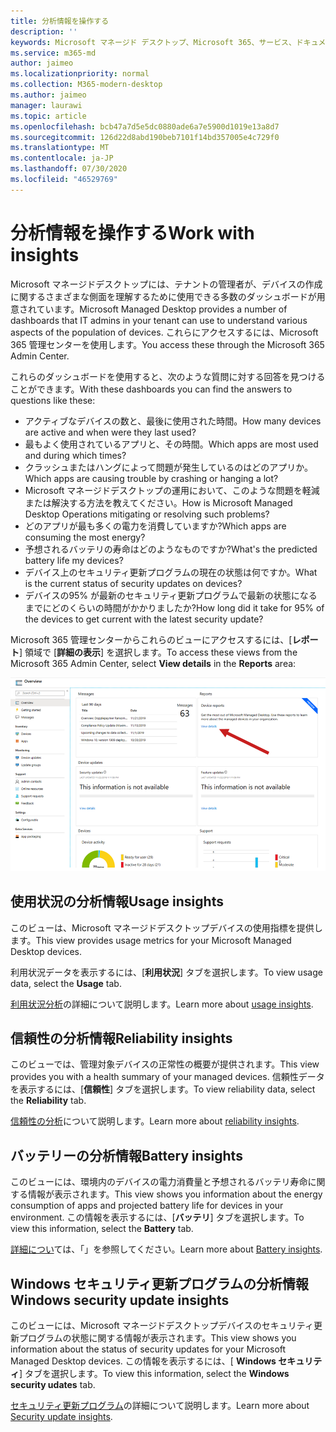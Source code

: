 ```yaml
---
title: 分析情報を操作する
description: ''
keywords: Microsoft マネージド デスクトップ、Microsoft 365、サービス、ドキュメント
ms.service: m365-md
author: jaimeo
ms.localizationpriority: normal
ms.collection: M365-modern-desktop
ms.author: jaimeo
manager: laurawi
ms.topic: article
ms.openlocfilehash: bcb47a7d5e5dc0880ade6a7e5900d1019e13a8d7
ms.sourcegitcommit: 126d22d8abd190beb7101f14bd357005e4c729f0
ms.translationtype: MT
ms.contentlocale: ja-JP
ms.lasthandoff: 07/30/2020
ms.locfileid: "46529769"
---
```

# <a name="work-with-insights"></a><span data-ttu-id="2a67a-103">分析情報を操作する</span><span class="sxs-lookup"><span data-stu-id="2a67a-103">Work with insights</span></span>

<span data-ttu-id="2a67a-104">Microsoft マネージドデスクトップには、テナントの管理者が、デバイスの作成に関するさまざまな側面を理解するために使用できる多数のダッシュボードが用意されています。</span><span class="sxs-lookup"><span data-stu-id="2a67a-104">Microsoft Managed Desktop provides a number of dashboards that IT admins in your tenant can use to understand various aspects of the population of devices.</span></span> <span data-ttu-id="2a67a-105">これらにアクセスするには、Microsoft 365 管理センターを使用します。</span><span class="sxs-lookup"><span data-stu-id="2a67a-105">You access these through the Microsoft 365 Admin Center.</span></span>

<span data-ttu-id="2a67a-106">これらのダッシュボードを使用すると、次のような質問に対する回答を見つけることができます。</span><span class="sxs-lookup"><span data-stu-id="2a67a-106">With these dashboards you can find the answers to questions like these:</span></span>

- <span data-ttu-id="2a67a-107">アクティブなデバイスの数と、最後に使用された時間。</span><span class="sxs-lookup"><span data-stu-id="2a67a-107">How many devices are active and when were they last used?</span></span>
- <span data-ttu-id="2a67a-108">最もよく使用されているアプリと、その時間。</span><span class="sxs-lookup"><span data-stu-id="2a67a-108">Which apps are most used and during which times?</span></span>
- <span data-ttu-id="2a67a-109">クラッシュまたはハングによって問題が発生しているのはどのアプリか。</span><span class="sxs-lookup"><span data-stu-id="2a67a-109">Which apps are causing trouble by crashing or hanging a lot?</span></span>
- <span data-ttu-id="2a67a-110">Microsoft マネージドデスクトップの運用において、このような問題を軽減または解決する方法を教えてください。</span><span class="sxs-lookup"><span data-stu-id="2a67a-110">How is Microsoft Managed Desktop Operations mitigating or resolving such problems?</span></span>
- <span data-ttu-id="2a67a-111">どのアプリが最も多くの電力を消費していますか?</span><span class="sxs-lookup"><span data-stu-id="2a67a-111">Which apps are consuming the most energy?</span></span>
- <span data-ttu-id="2a67a-112">予想されるバッテリの寿命はどのようなものですか?</span><span class="sxs-lookup"><span data-stu-id="2a67a-112">What's the predicted battery life my devices?</span></span>
- <span data-ttu-id="2a67a-113">デバイス上のセキュリティ更新プログラムの現在の状態は何ですか。</span><span class="sxs-lookup"><span data-stu-id="2a67a-113">What is the current status of security updates on devices?</span></span>
- <span data-ttu-id="2a67a-114">デバイスの95% が最新のセキュリティ更新プログラムで最新の状態になるまでにどのくらいの時間がかかりましたか?</span><span class="sxs-lookup"><span data-stu-id="2a67a-114">How long did it take for 95% of the devices to get current with the latest security update?</span></span>

<span data-ttu-id="2a67a-115">Microsoft 365 管理センターからこれらのビューにアクセスするには、[**レポート**] 領域で [**詳細の表示**] を選択します。</span><span class="sxs-lookup"><span data-stu-id="2a67a-115">To access these views from the Microsoft 365 Admin Center, select **View details** in the **Reports** area:</span></span>

![右上に [レポート] 領域のある管理センター (デバイスレポートカードおよび [詳細の表示] リンクを含む)。](../../media/insights_overview.png)



## <a name="usage-insights"></a><span data-ttu-id="2a67a-117">使用状況の分析情報</span><span class="sxs-lookup"><span data-stu-id="2a67a-117">Usage insights</span></span>
<span data-ttu-id="2a67a-118">このビューは、Microsoft マネージドデスクトップデバイスの使用指標を提供します。</span><span class="sxs-lookup"><span data-stu-id="2a67a-118">This view provides usage metrics for your Microsoft Managed Desktop devices.</span></span> 

<span data-ttu-id="2a67a-119">利用状況データを表示するには、[**利用状況**] タブを選択します。</span><span class="sxs-lookup"><span data-stu-id="2a67a-119">To view usage data, select the **Usage** tab.</span></span>

<span data-ttu-id="2a67a-120">[利用状況分析](usage-insights.md)の詳細について説明します。</span><span class="sxs-lookup"><span data-stu-id="2a67a-120">Learn more about [usage insights](usage-insights.md).</span></span>

## <a name="reliability-insights"></a><span data-ttu-id="2a67a-121">信頼性の分析情報</span><span class="sxs-lookup"><span data-stu-id="2a67a-121">Reliability insights</span></span>
<span data-ttu-id="2a67a-122">このビューでは、管理対象デバイスの正常性の概要が提供されます。</span><span class="sxs-lookup"><span data-stu-id="2a67a-122">This view provides you with a health summary of your managed devices.</span></span> <span data-ttu-id="2a67a-123">信頼性データを表示するには、[**信頼性**] タブを選択します。</span><span class="sxs-lookup"><span data-stu-id="2a67a-123">To view reliability data, select the **Reliability** tab.</span></span>

<span data-ttu-id="2a67a-124">[信頼性の分析](reliability-insights.md)について説明します。</span><span class="sxs-lookup"><span data-stu-id="2a67a-124">Learn more about [reliability insights](reliability-insights.md).</span></span>

## <a name="battery-insights"></a><span data-ttu-id="2a67a-125">バッテリーの分析情報</span><span class="sxs-lookup"><span data-stu-id="2a67a-125">Battery insights</span></span>
<span data-ttu-id="2a67a-126">このビューには、環境内のデバイスの電力消費量と予想されるバッテリ寿命に関する情報が表示されます。</span><span class="sxs-lookup"><span data-stu-id="2a67a-126">This view shows you information about the energy consumption of apps and projected battery life for devices in your environment.</span></span> <span data-ttu-id="2a67a-127">この情報を表示するには、[**バッテリ**] タブを選択します。</span><span class="sxs-lookup"><span data-stu-id="2a67a-127">To view this information, select the **Battery** tab.</span></span>

<span data-ttu-id="2a67a-128">[詳細につい](battery-insights.md)ては、「」を参照してください。</span><span class="sxs-lookup"><span data-stu-id="2a67a-128">Learn more about [Battery insights](battery-insights.md).</span></span>

## <a name="windows-security-update-insights"></a><span data-ttu-id="2a67a-129">Windows セキュリティ更新プログラムの分析情報</span><span class="sxs-lookup"><span data-stu-id="2a67a-129">Windows security update insights</span></span>

<span data-ttu-id="2a67a-130">このビューには、Microsoft マネージドデスクトップデバイスのセキュリティ更新プログラムの状態に関する情報が表示されます。</span><span class="sxs-lookup"><span data-stu-id="2a67a-130">This view shows you information about the status of security updates for your Microsoft Managed Desktop devices.</span></span> <span data-ttu-id="2a67a-131">この情報を表示するには、[ **Windows セキュリティ**] タブを選択します。</span><span class="sxs-lookup"><span data-stu-id="2a67a-131">To view this information, select the **Windows security udates** tab.</span></span>

<span data-ttu-id="2a67a-132">[セキュリティ更新プログラム](security-update-insights.md)の詳細について説明します。</span><span class="sxs-lookup"><span data-stu-id="2a67a-132">Learn more about [Security update insights](security-update-insights.md).</span></span>
